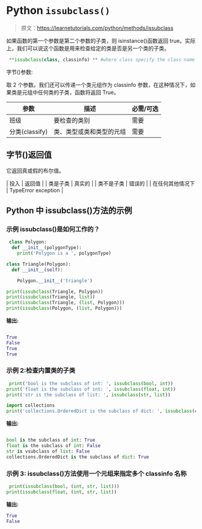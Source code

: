 # Python `issubclass()`

> 原文：<https://learnetutorials.com/python/methods/issubclass>

如果函数的第一个参数是第二个参数的子类，则 isinstance()函数返回 true。实际上，我们可以说这个函数是用来检查给定的类是否是另一个类的子类。

```py
 **issubclass(class, classinfo) ** #where class specify the class name 

```

字节()参数:

取 2 个参数。我们还可以传递一个类元组作为 classinfo 参数，在这种情况下，如果类是元组中任何类的子类，函数将返回 True。

| 参数 | 描述 | 必需/可选 |
| --- | --- | --- |
| 班级 | 要检查的类别 | 需要 |
| 分类(classify) | 类、类型或类和类型的元组 | 需要 |

## 字节()返回值

它返回真或假的布尔值。

| 投入 | 返回值 |
| 类是子类 | 真实的 |
| 类不是子类 | 错误的 |
| 在任何其他情况下 | TypeError exception |

## Python 中 issubclass()方法的示例

### 示例 issubclass()是如何工作的？

```py
 class Polygon:
  def __init__(polygonType):
    print('Polygon is a ', polygonType)

class Triangle(Polygon):
  def __init__(self):

    Polygon.__init__('triangle')

print(issubclass(Triangle, Polygon))
print(issubclass(Triangle, list))
print(issubclass(Triangle, (list, Polygon)))
print(issubclass(Polygon, (list, Polygon))) 
```

**输出:**

```py

True
False
True
True 
```

### 示例 2:检查内置类的子类

```py
 print('bool is the subclass of int: ', issubclass(bool, int))
print('float is the subclass of int: ', issubclass(float, int))
print('str is the subclass of list: ', issubclass(str, list))

import collections
print('collections.OrderedDict is the subclass of dict: ', issubclass(collections.OrderedDict, dict)) 

```

**输出:**

```py

bool is the subclass of int: True
float is the subclass of int: False
str is vsubclass of list: False
collections.OrderedDict is the subclass of dict: True 
```

### 示例 3: issubclass()方法使用一个元组来指定多个 classinfo 名称

```py
 print(issubclass(bool, (int, str, list)))
print(issubclass(float, (int, str, list)) 

```

**输出:**

```py
True
False 

```
